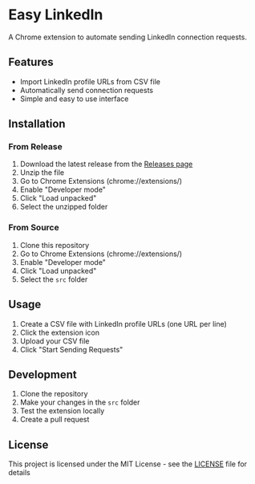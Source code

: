 # Easy LinkedIn

A Chrome extension to automate sending LinkedIn connection requests.

## Features

- Import LinkedIn profile URLs from CSV file
- Automatically send connection requests
- Simple and easy to use interface

## Installation

### From Release

1. Download the latest release from the [Releases page](https://github.com/YOUR_USERNAME/easy-linkedin/releases)
2. Unzip the file
3. Go to Chrome Extensions (chrome://extensions/)
4. Enable "Developer mode"
5. Click "Load unpacked"
6. Select the unzipped folder

### From Source

1. Clone this repository
2. Go to Chrome Extensions (chrome://extensions/)
3. Enable "Developer mode"
4. Click "Load unpacked"
5. Select the `src` folder

## Usage

1. Create a CSV file with LinkedIn profile URLs (one URL per line)
2. Click the extension icon
3. Upload your CSV file
4. Click "Start Sending Requests"

## Development

1. Clone the repository
2. Make your changes in the `src` folder
3. Test the extension locally
4. Create a pull request

## License

This project is licensed under the MIT License - see the [LICENSE](LICENSE) file for details
